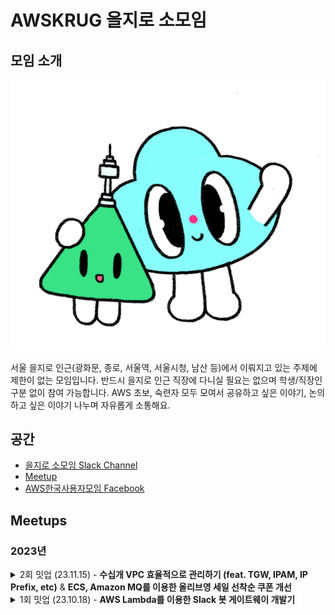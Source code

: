 # AWSKRUG 을지로 소모임

## 모임 소개

![을지로 소모임](./assets/euljiromi.png)

서울 을지로 인근(광화문, 종로, 서울역, 서울시청, 남산 등)에서 이뤄지고 있는 주제에 제한이 없는 모임입니다. 반드시 을지로 인근 직장에 다니실 필요는 없으며 학생/직장인 구분 없이 참여 가능합니다.
AWS 초보, 숙련자 모두 모여서 공유하고 싶은 이야기, 논의 하고 싶은 이야기 나누며 자유롭게 소통해요.

## 공간

- [을지로 소모임 Slack Channel](https://awskrug.slack.com/archives/C04QGD62MFH)
- [Meetup](https://www.meetup.com/awskrug)
- [AWS한국사용자모임 Facebook](https://www.facebook.com/groups/awskrug/)

## Meetups

### 2023년

<details>
  <summary>2회 밋업 (23.11.15) - <b>수십개 VPC 효율적으로 관리하기 (feat. TGW, IPAM, IP Prefix, etc)</b> & <b>ECS, Amazon MQ를 이용한 올리브영 세일 선착순 쿠폰 개선</b></summary>

  #### `2회 밋업`

  - 수십개 VPC 효율적으로 관리하기 (feat. TGW, IPAM, IP Prefix, etc) - 오동근 님
  - ECS, Amazon MQ를 이용한 올리브영 세일 선착순 쿠폰 개선 - 최재훈 님
  - [AWSKRUG #을지로 소모임 (11월 15일)](https://www.meetup.com/awskrug/events/297044308/)
</details>

<details>
  <summary>1회 밋업 (23.10.18) - <b>AWS Lambda를 이용한 Slack 봇 게이트웨이 개발기</b></summary>

  #### `1회 밋업`

  - AWS Lambda를 이용한 Slack 봇 게이트웨이 개발기 - [김수빈](https://github.com/sudosubin) 님 ([발표 자료](presentations/김수빈_AWS_Lambda를_이용한_Slack_봇_게이트웨이_개발기.pdf))
  - [AWSKRUG #을지로 소모임 (10월 18일)](https://www.meetup.com/awskrug/events/296565392/)
</details>
